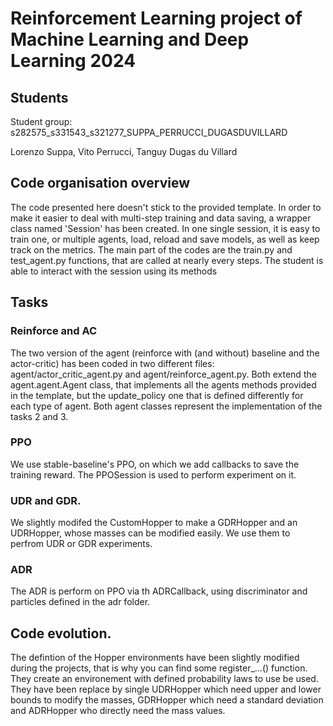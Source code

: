 # Reinforcement Learning project of Machine Learning and Deep Learning 2024

## Students

Student group:
s282575_s331543_s321277_SUPPA_PERRUCCI_DUGASDUVILLARD

Lorenzo Suppa, Vito Perrucci, Tanguy Dugas du Villard

## Code organisation overview
The code presented here doesn't stick to the provided template. In order to make it easier to deal with multi-step training and data saving, a wrapper class named 'Session' has been created.
In one single session, it is easy to train one, or multiple agents, load, reload and save models, as well as keep track on the metrics. The main part of the codes are the train.py and test_agent.py functions, that are called at nearly every steps. The student is able to interact with the session using its methods

## Tasks

### Reinforce and AC
The two version of the agent (reinforce with (and without) baseline and the actor-critic) has been coded in two different files: agent/actor_critic_agent.py and agent/reinforce_agent.py. Both extend the agent.agent.Agent class, that implements all the agents methods provided in the template, but the update_policy one that is defined differently for each type of agent. Both agent classes represent the implementation of the tasks 2 and 3.

### PPO

We use stable-baseline's PPO, on which we add callbacks to save the training reward. The PPOSession is used to perform experiment on it.

### UDR and GDR.

We slightly modifed the CustomHopper to make a GDRHopper and an UDRHopper, whose masses can be modified easily. We use them to perfrom UDR or GDR experiments.

### ADR

The ADR is perform on PPO via th ADRCallback, using discriminator and particles defined in the adr folder.

## Code evolution.

The defintion of the Hopper environments have been slightly modified during the projects, that is why you can find some register_...() function. They create an environement with defined probability laws to use be used. They have been replace by single UDRHopper which need upper and lower bounds to modify the masses, GDRHopper which need a standard deviation and ADRHopper who directly need the mass values.
